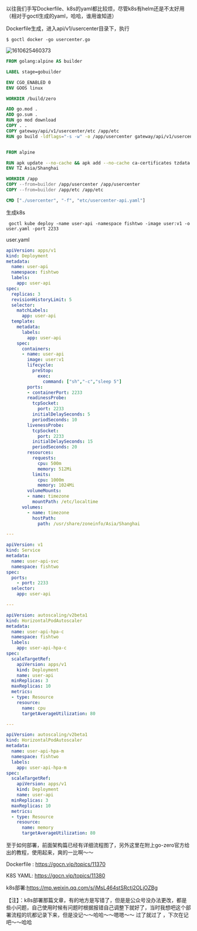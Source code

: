 以往我们手写Dockerfile、k8s的yaml都比较烦，尽管k8s有helm还是不太好用（相对于goctl生成的yaml，哈哈，谁用谁知道）

Dockerfile生成，进入api/v1/usercenter目录下，执行 



```shell
$ goctl docker -go usercenter.go
```

![1610625460373](./images/九/1610625460373.jpg)

```dockerfile
FROM golang:alpine AS builder

LABEL stage=gobuilder

ENV CGO_ENABLED 0
ENV GOOS linux

WORKDIR /build/zero

ADD go.mod .
ADD go.sum .
RUN go mod download
COPY . .
COPY gateway/api/v1/usercenter/etc /app/etc
RUN go build -ldflags="-s -w" -o /app/usercenter gateway/api/v1/usercenter/usercenter.go


FROM alpine

RUN apk update --no-cache && apk add --no-cache ca-certificates tzdata
ENV TZ Asia/Shanghai

WORKDIR /app
COPY --from=builder /app/usercenter /app/usercenter
COPY --from=builder /app/etc /app/etc

CMD ["./usercenter", "-f", "etc/usercenter-api.yaml"]
```





生成k8s

```shell
 goctl kube deploy -name user-api -namespace fishtwo -image user:v1 -o user.yaml -port 2233
```

user.yaml

```yaml
apiVersion: apps/v1
kind: Deployment
metadata:
  name: user-api
  namespace: fishtwo
  labels:
    app: user-api
spec:
  replicas: 3
  revisionHistoryLimit: 5
  selector:
    matchLabels:
      app: user-api
  template:
    metadata:
      labels:
        app: user-api
    spec:
      containers:
      - name: user-api
        image: user:v1
        lifecycle:
          preStop:
            exec:
              command: ["sh","-c","sleep 5"]
        ports:
        - containerPort: 2233
        readinessProbe:
          tcpSocket:
            port: 2233
          initialDelaySeconds: 5
          periodSeconds: 10
        livenessProbe:
          tcpSocket:
            port: 2233
          initialDelaySeconds: 15
          periodSeconds: 20
        resources:
          requests:
            cpu: 500m
            memory: 512Mi
          limits:
            cpu: 1000m
            memory: 1024Mi
        volumeMounts:
        - name: timezone
          mountPath: /etc/localtime
      volumes:
        - name: timezone
          hostPath:
            path: /usr/share/zoneinfo/Asia/Shanghai

---

apiVersion: v1
kind: Service
metadata:
  name: user-api-svc
  namespace: fishtwo
spec:
  ports:
    - port: 2233
  selector:
    app: user-api

---

apiVersion: autoscaling/v2beta1
kind: HorizontalPodAutoscaler
metadata:
  name: user-api-hpa-c
  namespace: fishtwo
  labels:
    app: user-api-hpa-c
spec:
  scaleTargetRef:
    apiVersion: apps/v1
    kind: Deployment
    name: user-api
  minReplicas: 3
  maxReplicas: 10
  metrics:
  - type: Resource
    resource:
      name: cpu
      targetAverageUtilization: 80

---

apiVersion: autoscaling/v2beta1
kind: HorizontalPodAutoscaler
metadata:
  name: user-api-hpa-m
  namespace: fishtwo
  labels:
    app: user-api-hpa-m
spec:
  scaleTargetRef:
    apiVersion: apps/v1
    kind: Deployment
    name: user-api
  minReplicas: 3
  maxReplicas: 10
  metrics:
  - type: Resource
    resource:
      name: memory
      targetAverageUtilization: 80

```







至于如何部署，前面架构篇已经有详细流程图了，另外这里在附上go-zero官方给出的教程，使用起来，爽的一比啊～～

Dockerfile : https://gocn.vip/topics/11370

K8S YAML: https://gocn.vip/topics/11380

k8s部署:https://mp.weixin.qq.com/s/jMsL464stSRctj2OLjOZBg 

【注】：k8s部署那篇文章，有的地方是写错了，但是是公众号没办法更改，都是些小问题，自己使用时候有问题时根据报错自己调整下就好了，当时我想吧这个部署流程的坑都记录下来，但是没记～～哈哈～～嗯嗯～～ 过了就过了 ，下次在记吧～～哈哈





